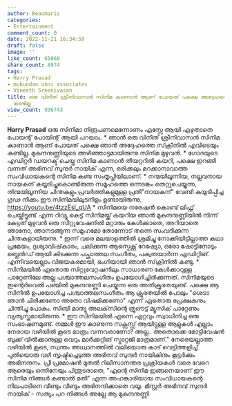 ```yaml
---
author: Beaumaris
categories:
- Entertainment
comment_count: 0
date: 2022-11-21 16:34:59
draft: false
image: ''
like_count: 65068
share_count: 8974
tags:
- Harry Prasad
- mukundan unni associates
- Vineeth Sreenivasan
title: ഒരു വിനീത് ശ്രീനിവാസൻ സിനിമ കാണാൻ ആണ് പോയത് പക്ഷെ അദ്ദേഹത്തെ സ്‌ക്രീനിൽ എവിടെയും
  കണ്ടില്ല
view_count: 936743
---
```


**Harry Prasad** ഒരു സിനിമാ നിരൂപണമെന്നോണം എസ്സേ ആയി എഴുതാതെ പോയന്റ് പോയിന്റ് ആയി പറയാം. * ഞാൻ ഒരു വിനീത് ശ്രീനിവാസൻ സിനിമ കാണാൻ ആണ് പോയത് പക്ഷെ ഞാൻ അദ്ദേഹത്തെ സ്‌ക്രീനിൽ എവിടെയും കണ്ടില്ല. മുകുന്ദനുണ്ണിയുടെ അഴിഞ്ഞാട്ടമായിരുന്നു സിനിമ മുഴുവൻ. * ഗോദയുടെ എഡിറ്റർ ഡയറക്ട് ചെയ്ത സിനിമ കാണാൻ തീയറ്ററിൽ കയറി, പക്ഷെ ഇറങ്ങി വന്നത് അഭിനവ് സുന്ദർ നായിക് എന്ന, ഒരിക്കലും മറക്കാനാവാത്ത സംവിധായകന്റെ സിനിമ കണ്ട സംതൃപ്തിയിലാണ്. * നന്മയിലൂന്നിയ, നല്ലവനായ നായകന് കയ്യടിച്ചുകൊണ്ടിരുന്ന സമൂഹത്തെ ഒന്നടങ്കം തെറ്റുചെയ്യുന്ന, തിന്മയിലൂന്നിയ ചിന്തകളും പ്രവർത്തികളുമുള്ള പ്രതി"നായകന്" വേണ്ടി കയ്യടിപ്പിച്ച ഗൂഢ നീക്കം ഈ സിനിമയിലുടനീളം ഉണ്ടായിരുന്നു. https://youtu.be/4tzzEsI_qUA * സിനിമയെ നരേഷൻ കൊണ്ട് ലിഫ്റ്റ് ചെയ്തിട്ടുണ്ട് എന്ന റിവ്യൂ കെട്ട് സിനിമയ്ക്ക് കയറിയ ഞാൻ മുകുന്ദനുണ്ണിയിൽ നിന്ന് കേട്ടത് മുഴുവൻ ഒരു സിറ്റുവേഷനിൽ മറ്റാരും കേൾക്കാതെ, അറിയാതെ ഞാനോ, ഞാനടങ്ങുന്ന സമൂഹമോ തോന്നോട് തന്നെ സംവദിക്കുന്ന ചിന്തകളായിരുന്നു. * ഇന്ന് വരെ മലയാളത്തിൽ ശ്രമിച്ചു നോക്കിയിട്ടില്ലാത്ത കഥാ പ്രമേയം, ദൃശ്യാവിഷ്‌കാരം, ചലിക്കുന്ന ആസ്പെക്റ്റ് റേഷ്യോ, ഒരോ ഷോട്ടിനോടും ബ്ലെൻഡ് ആയി കിടക്കുന്ന പച്ഛാത്തല സംഗീതം, പക്വതയാർന്ന എഡിറ്റിങ്. എന്നിവയെല്ലാം വിജയകരമായി, ഭംഗിയായി ഞാൻ സ്‌ക്രീനിൽ കണ്ടു. * സിനിമയിൽ ഏതൊരു സിറ്റുവേറ്റഷനിലും സാധാരണ കേൾക്കാറുള്ള പാറ്റേണിലേ അല്ല പശ്ചാത്തലസംഗീതം ഉപയോഗിച്ചിരിക്കുന്നത്. സിനിമയുടെ ഇന്റെർവെൽ പഞ്ചിൽ മുകുന്ദനുണ്ണി ചെയ്യുന്ന ഒരു അതിക്രൂരതയുണ്ട്. പക്ഷെ ആ സീനിൽ ഉപയോഗിച്ച പശ്ചാത്തലസംഗീതം ആ ക്രൂരതയിൽ പോലും "ശെടാ ഞാൻ ചിരിക്കണോ അതോ വിഷമിക്കണോ" എന്ന് ഏതൊരു പ്രേക്ഷകനും ചിന്തിച്ചു പോകും. സിബീ മാത്യു അലക്‌സിന്റെ ത്രൂഔട്ട് മ്യൂസിക് പാറ്റേണും വ്യത്യസ്തമായിരുന്നു. * ഈ സിനിമയിൽ എന്നെ ഏറ്റവും സ്വാധീനിച്ച ഒരു സംഭാഷണമുണ്ട്. നമ്മൾ ഈ കാണുന്ന സക്സസ്സ് ആയിട്ടുള്ള ആളുകൾ എല്ലാം നേരായ വഴിയിൽ കൂടെ മാത്രം വന്നവരാണോ? അല്ല.. അതൊക്കെ മോട്ടിവേഷൻ ബുക്ക് വിൽക്കാനുള്ള വെറും മാർക്കറ്റിങ് സ്ട്രാറ്റജി മാത്രമാണ്." നേരെയല്ലാത്ത വഴിയിൽ കൂടെ, സ്വന്തം അധ്വാനത്തിൽ വലിയൊരു കാട് വെട്ടിത്തളിച്ച് പുതിയൊരു വഴി സൃഷ്ടിച്ചെടുത്ത അഭിനവ് സുന്ദർ നായികിനും കൂട്ടർക്കും അഭിനന്ദനം. പ്രീ പ്രമോഷൻ മുതൽ റിലീസാനന്തര പ്രക്രിയകൾ വരെ വേറെ ആരെയും ഒന്നിനേയും പിന്തുടരാതെ, "എന്റെ സിനിമ ഇങ്ങനെയാണ് ഈ സിനിമ നിങ്ങൾ കണ്ടാൽ മതി" എന്ന അഹങ്കാരിയായ സംവിധായകന്റെ നിലപാടിനെ വീണ്ടും വീണ്ടും അഭിനന്ദിക്കാതെ വയ്യ. മിസ്റ്റർ അഭിനവ് സുന്ദർ നായിക് - സത്യം പറ നിങ്ങൾ അല്ലേ ആ മുകുന്ദനുണ്ണി